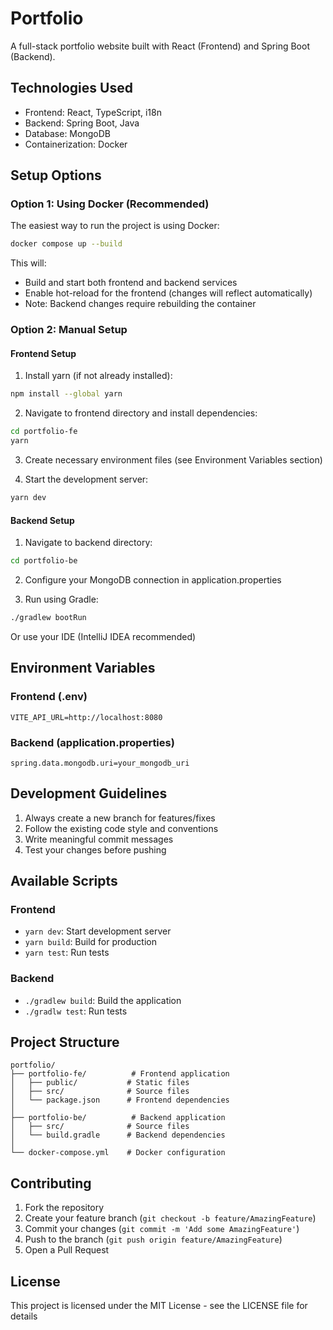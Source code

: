 # Portfolio

A full-stack portfolio website built with React (Frontend) and Spring Boot (Backend).

## Technologies Used
- Frontend: React, TypeScript, i18n
- Backend: Spring Boot, Java
- Database: MongoDB
- Containerization: Docker

## Setup Options

### Option 1: Using Docker (Recommended)
The easiest way to run the project is using Docker:

```bash
docker compose up --build
```

This will:
- Build and start both frontend and backend services
- Enable hot-reload for the frontend (changes will reflect automatically)
- Note: Backend changes require rebuilding the container

### Option 2: Manual Setup

#### Frontend Setup
1. Install yarn (if not already installed):
```bash
npm install --global yarn
```

2. Navigate to frontend directory and install dependencies:
```bash
cd portfolio-fe
yarn
```

3. Create necessary environment files (see Environment Variables section)

4. Start the development server:
```bash
yarn dev
```

#### Backend Setup
1. Navigate to backend directory:
```bash
cd portfolio-be
```

2. Configure your MongoDB connection in application.properties

3. Run using Gradle:
```bash
./gradlew bootRun
```
Or use your IDE (IntelliJ IDEA recommended)

## Environment Variables

### Frontend (.env)
```
VITE_API_URL=http://localhost:8080
```

### Backend (application.properties)
```
spring.data.mongodb.uri=your_mongodb_uri
```

## Development Guidelines

1. Always create a new branch for features/fixes
2. Follow the existing code style and conventions
3. Write meaningful commit messages
4. Test your changes before pushing

## Available Scripts

### Frontend
- `yarn dev`: Start development server
- `yarn build`: Build for production
- `yarn test`: Run tests

### Backend
- `./gradlew build`: Build the application
- `./gradlw test`: Run tests

## Project Structure
```
portfolio/
├── portfolio-fe/          # Frontend application
│   ├── public/           # Static files
│   ├── src/              # Source files
│   └── package.json      # Frontend dependencies
│
├── portfolio-be/          # Backend application
│   ├── src/              # Source files
│   └── build.gradle      # Backend dependencies
│
└── docker-compose.yml    # Docker configuration
```

## Contributing
1. Fork the repository
2. Create your feature branch (`git checkout -b feature/AmazingFeature`)
3. Commit your changes (`git commit -m 'Add some AmazingFeature'`)
4. Push to the branch (`git push origin feature/AmazingFeature`)
5. Open a Pull Request

## License
This project is licensed under the MIT License - see the LICENSE file for details
